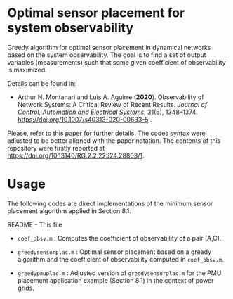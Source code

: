 # Optimal sensor placement for system observability
Greedy algorithm for optimal sensor placement in dynamical networks based on the system observability. The goal is to find a set of output variables (measurements) such that some given coefficient of observability is maximized. 

Details can be found in:
- Arthur N. Montanari and Luis A. Aguirre (**2020**). Observability of Network Systems: A Critical Review of Recent Results. *Journal of Control, Automation and Electrical Systems*, 31(6), 1348–1374. https://doi.org/10.1007/s40313-020-00633-5 .

Please, refer to this paper for further details. The codes syntax were adjusted to be better aligned with the paper notation. The contents of this repository were firstly reported at https://doi.org/10.13140/RG.2.2.22524.28803/1. 


# Usage

The following codes are direct implementations of the minimum sensor placement algorithm applied in Section 8.1.

README - This file

- `coef_obsv.m`	: Computes the coefficient of observability of a pair (A,C).

- `greedysensorplac.m` : Optimal sensor placement based on a greedy algorithm and the coefficient of observability computed in `coef_obsv.m`.

- `greedypmuplac.m` : Adjusted version of `greedysensorplac.m` for the PMU placement application example (Section 8.1) in the context of power grids.
